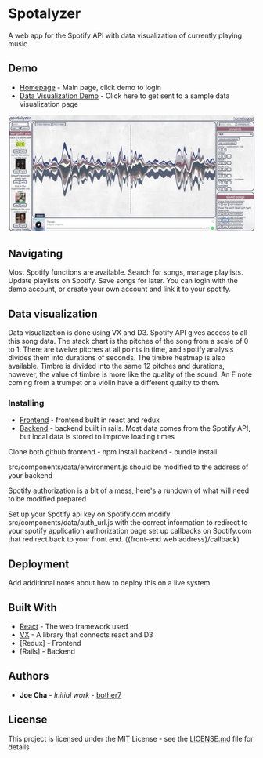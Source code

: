 # Spotalyzer

A web app for the Spotify API with data visualization of currently playing music.

## Demo

* [Homepage](https://spotalyzer-frontend.herokuapp.com/) - Main page, click demo to login
* [Data Visualization Demo](https://spotalyzer-frontend.herokuapp.com/demo) - Click here to get sent to a sample data visualization page

![alt text](https://raw.githubusercontent.com/bother7/spotalyzer_frontend/master/public/demo.png)

## Navigating

Most Spotify functions are available. Search for songs, manage playlists. Update playlists on Spotify. Save songs for later. You can login with the demo account, or create your own account and link it to your spotify.

## Data visualization

Data visualization is done using VX and D3. Spotify API gives access to all this song data. The stack chart is the pitches of the song from a scale of 0 to 1. There are twelve pitches at all points in time, and spotify analysis divides them into durations of seconds. The timbre heatmap is also available. Timbre is divided into the same 12 pitches and durations, however, the value of timbre is more like the quality of the sound. An F note coming from a trumpet or a violin have a different quality to them.

### Installing

* [Frontend](https://github.com/bother7/spotalyzer_frontend) - frontend built in react and redux
* [Backend](https://github.com/bother7/spotalyzer_backend) - backend built in rails. Most data comes from the Spotify API, but local data is stored to improve loading times

Clone both github
frontend - npm install
backend - bundle install

src/components/data/environment.js should be modified to the address of your backend

Spotify authorization is a bit of a mess, here's a rundown of what will need to be modified prepared

Set up your Spotify api key on Spotify.com
modify src/components/data/auth_url.js with the correct information to redirect to your spotify application authorization page
set up callbacks on Spotify.com that redirect back to your front end. ({front-end web address}/callback)

## Deployment

Add additional notes about how to deploy this on a live system

## Built With

* [React](https://reactjs.org/) - The web framework used
* [VX](https://github.com/hshoff/vx) - A library that connects react and D3
* [Redux] - Frontend
* [Rails] - Backend

## Authors

* **Joe Cha** - *Initial work* -
[bother7](https://github.com/bother7)


## License

This project is licensed under the MIT License - see the [LICENSE.md](LICENSE.md) file for details
